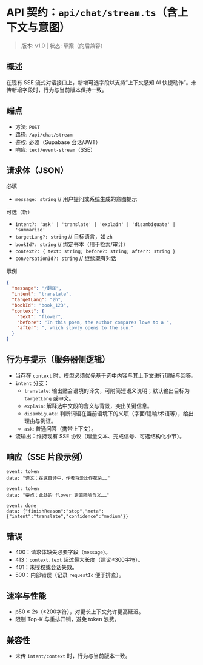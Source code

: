 # API 契约：`api/chat/stream.ts`（含上下文与意图）

> 版本: v1.0 | 状态: 草案（向后兼容）

## 概述

在现有 SSE 流式对话接口上，新增可选字段以支持“上下文感知 AI 快捷动作”。未传新增字段时，行为与当前版本保持一致。

## 端点

- 方法: `POST`
- 路径: `/api/chat/stream`
- 鉴权: 必须（Supabase 会话/JWT）
- 响应: `text/event-stream`（SSE）

## 请求体（JSON）

必填
- `message: string`  // 用户提问或系统生成的意图提示

可选（新）
- `intent?: 'ask' | 'translate' | 'explain' | 'disambiguate' | 'summarize'`
- `targetLang?: string`  // 目标语言，如 `zh`
- `bookId?: string`      // 绑定书本（用于检索/审计）
- `context?: { text: string; before?: string; after?: string }`
- `conversationId?: string`  // 继续既有对话

示例
```json
{
  "message": "/翻译",
  "intent": "translate",
  "targetLang": "zh",
  "bookId": "book_123",
  "context": {
    "text": "flower",
    "before": "In this poem, the author compares love to a ",
    "after": ", which slowly opens to the sun."
  }
}
```

## 行为与提示（服务器侧逻辑）

- 当存在 `context` 时，模型必须优先基于选中内容与其上下文进行理解与回答。
- `intent` 分支：
  - `translate`: 输出贴合语境的译文，可附简短语义说明；默认输出目标为 `targetLang` 或中文。
  - `explain`: 解释选中文段的含义与背景，突出关键信息。
  - `disambiguate`: 判断词语在当前语境下的义项（字面/隐喻/术语等），给出理由与例证。
  - `ask`: 普通问答（携带上下文）。
- 流输出：维持现有 SSE 协议（增量文本、完成信号、可选结构化小节）。

## 响应（SSE 片段示例）

```
event: token
data: "译文：在这首诗中，作者将爱比作花朵……"

event: token
data: "要点：此处的 flower 更偏隐喻含义……"

event: done
data: {"finishReason":"stop","meta":{"intent":"translate","confidence":"medium"}}
```

## 错误

- 400：请求体缺失必要字段（`message`）。
- 413：`context.text` 超过最大长度（建议≤300字符）。
- 401：未授权或会话失效。
- 500：内部错误（记录 `requestId` 便于排查）。

## 速率与性能

- p50 ≤ 2s（≤200字符），对更长上下文允许更高延迟。
- 限制 Top-K 与重排开销，避免 token 浪费。

## 兼容性

- 未传 `intent/context` 时，行为与当前版本一致。

